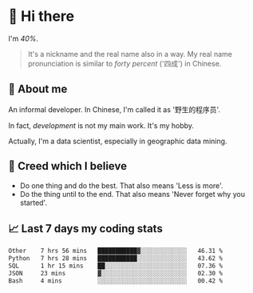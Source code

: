 # 👋 Hi there

I'm *40%*.

> It's a nickname and the real name also in a way.
> My real name pronunciation is similar to *forty percent* ('四成') in Chinese.

## :speech_balloon: About me

An informal developer. In Chinese, I'm called it as '野生的程序员'.

In fact, _development_ is not my main work. It's my hobby.

Actually, I'm a data scientist, especially in geographic data mining.

## :see_no_evil: Creed which I believe

- Do one thing and do the best. That also means 'Less is more'.
- Do the thing until to the end. That also means 'Never forget why you started'.

## :chart_with_upwards_trend: Last 7 days my coding stats

<!--START_SECTION:waka-->

```txt
Other    7 hrs 56 mins   ███████████▓░░░░░░░░░░░░░   46.31 %
Python   7 hrs 28 mins   ███████████░░░░░░░░░░░░░░   43.62 %
SQL      1 hr 15 mins    ██░░░░░░░░░░░░░░░░░░░░░░░   07.36 %
JSON     23 mins         ▓░░░░░░░░░░░░░░░░░░░░░░░░   02.30 %
Bash     4 mins          ░░░░░░░░░░░░░░░░░░░░░░░░░   00.42 %
```

<!--END_SECTION:waka-->
